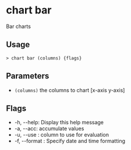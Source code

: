 # chart bar
Bar charts

## Usage
```shell
> chart bar (columns) {flags} 
 ```

## Parameters
* `(columns)` the columns to chart [x-axis y-axis]

## Flags
* -h, --help: Display this help message
* -a, --acc: accumulate values
* -u, --use <column path>: column to use for evaluation
* -f, --format <string>: Specify date and time formatting

